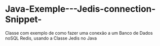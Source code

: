 # Java-Exemple---Jedis-connection-Snippet-
Classe com exemplo de como fazer uma conexão a um Banco de Dados noSQL Redis, usando a Classe Jedis no Java
